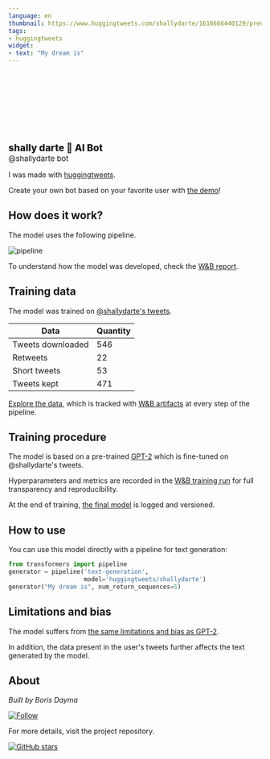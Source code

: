 ```yaml
---
language: en
thumbnail: https://www.huggingtweets.com/shallydarte/1616666440129/predictions.png
tags:
- huggingtweets
widget:
- text: "My dream is"
---
```


<div>
<div style="width: 132px; height:132px; border-radius: 50%; background-size: cover; background-image: url('https://pbs.twimg.com/profile_images/1105161301872074754/gMFCDMgQ_400x400.jpg')">
</div>
<div style="margin-top: 8px; font-size: 19px; font-weight: 800">shally darte 🤖 AI Bot </div>
<div style="font-size: 15px">@shallydarte bot</div>
</div>

I was made with [huggingtweets](https://github.com/borisdayma/huggingtweets).

Create your own bot based on your favorite user with [the demo](https://colab.research.google.com/github/borisdayma/huggingtweets/blob/master/huggingtweets-demo.ipynb)!

## How does it work?

The model uses the following pipeline.

![pipeline](https://github.com/borisdayma/huggingtweets/blob/master/img/pipeline.png?raw=true)

To understand how the model was developed, check the [W&B report](https://wandb.ai/wandb/huggingtweets/reports/HuggingTweets-Train-a-Model-to-Generate-Tweets--VmlldzoxMTY5MjI).

## Training data

The model was trained on [@shallydarte's tweets](https://twitter.com/shallydarte).

| Data | Quantity |
| --- | --- |
| Tweets downloaded | 546 |
| Retweets | 22 |
| Short tweets | 53 |
| Tweets kept | 471 |

[Explore the data](https://wandb.ai/wandb/huggingtweets/runs/bfyriehd/artifacts), which is tracked with [W&B artifacts](https://docs.wandb.com/artifacts) at every step of the pipeline.

## Training procedure

The model is based on a pre-trained [GPT-2](https://huggingface.co/gpt2) which is fine-tuned on @shallydarte's tweets.

Hyperparameters and metrics are recorded in the [W&B training run](https://wandb.ai/wandb/huggingtweets/runs/2v5e9oki) for full transparency and reproducibility.

At the end of training, [the final model](https://wandb.ai/wandb/huggingtweets/runs/2v5e9oki/artifacts) is logged and versioned.

## How to use

You can use this model directly with a pipeline for text generation:

```python
from transformers import pipeline
generator = pipeline('text-generation',
                     model='huggingtweets/shallydarte')
generator("My dream is", num_return_sequences=5)
```

## Limitations and bias

The model suffers from [the same limitations and bias as GPT-2](https://huggingface.co/gpt2#limitations-and-bias).

In addition, the data present in the user's tweets further affects the text generated by the model.

## About

*Built by Boris Dayma*

[![Follow](https://img.shields.io/twitter/follow/borisdayma?style=social)](https://twitter.com/intent/follow?screen_name=borisdayma)

For more details, visit the project repository.

[![GitHub stars](https://img.shields.io/github/stars/borisdayma/huggingtweets?style=social)](https://github.com/borisdayma/huggingtweets)
